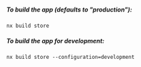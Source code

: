 ##### To build the app (defaults to "production"):

`nx build store`

##### To build the app for development:

`nx build store --configuration=development`
